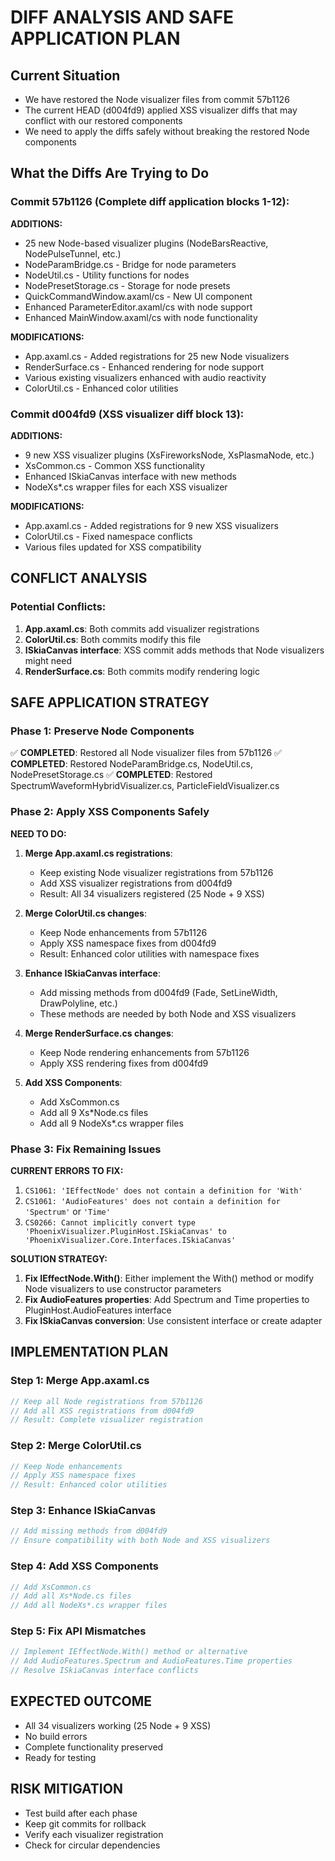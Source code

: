 # DIFF ANALYSIS AND SAFE APPLICATION PLAN

## Current Situation
- We have restored the Node visualizer files from commit 57b1126
- The current HEAD (d004fd9) applied XSS visualizer diffs that may conflict with our restored components
- We need to apply the diffs safely without breaking the restored Node components

## What the Diffs Are Trying to Do

### Commit 57b1126 (Complete diff application blocks 1-12):
**ADDITIONS:**
- 25 new Node-based visualizer plugins (NodeBarsReactive, NodePulseTunnel, etc.)
- NodeParamBridge.cs - Bridge for node parameters
- NodeUtil.cs - Utility functions for nodes
- NodePresetStorage.cs - Storage for node presets
- QuickCommandWindow.axaml/cs - New UI component
- Enhanced ParameterEditor.axaml/cs with node support
- Enhanced MainWindow.axaml/cs with node functionality

**MODIFICATIONS:**
- App.axaml.cs - Added registrations for 25 new Node visualizers
- RenderSurface.cs - Enhanced rendering for node support
- Various existing visualizers enhanced with audio reactivity
- ColorUtil.cs - Enhanced color utilities

### Commit d004fd9 (XSS visualizer diff block 13):
**ADDITIONS:**
- 9 new XSS visualizer plugins (XsFireworksNode, XsPlasmaNode, etc.)
- XsCommon.cs - Common XSS functionality
- Enhanced ISkiaCanvas interface with new methods
- NodeXs*.cs wrapper files for each XSS visualizer

**MODIFICATIONS:**
- App.axaml.cs - Added registrations for 9 new XSS visualizers
- ColorUtil.cs - Fixed namespace conflicts
- Various files updated for XSS compatibility

## CONFLICT ANALYSIS

### Potential Conflicts:
1. **App.axaml.cs**: Both commits add visualizer registrations
2. **ColorUtil.cs**: Both commits modify this file
3. **ISkiaCanvas interface**: XSS commit adds methods that Node visualizers might need
4. **RenderSurface.cs**: Both commits modify rendering logic

## SAFE APPLICATION STRATEGY

### Phase 1: Preserve Node Components
✅ **COMPLETED**: Restored all Node visualizer files from 57b1126
✅ **COMPLETED**: Restored NodeParamBridge.cs, NodeUtil.cs, NodePresetStorage.cs
✅ **COMPLETED**: Restored SpectrumWaveformHybridVisualizer.cs, ParticleFieldVisualizer.cs

### Phase 2: Apply XSS Components Safely
**NEED TO DO:**

1. **Merge App.axaml.cs registrations**:
   - Keep existing Node visualizer registrations from 57b1126
   - Add XSS visualizer registrations from d004fd9
   - Result: All 34 visualizers registered (25 Node + 9 XSS)

2. **Merge ColorUtil.cs changes**:
   - Keep Node enhancements from 57b1126
   - Apply XSS namespace fixes from d004fd9
   - Result: Enhanced color utilities with namespace fixes

3. **Enhance ISkiaCanvas interface**:
   - Add missing methods from d004fd9 (Fade, SetLineWidth, DrawPolyline, etc.)
   - These methods are needed by both Node and XSS visualizers

4. **Merge RenderSurface.cs changes**:
   - Keep Node rendering enhancements from 57b1126
   - Apply XSS rendering fixes from d004fd9

5. **Add XSS Components**:
   - Add XsCommon.cs
   - Add all 9 Xs*Node.cs files
   - Add all 9 NodeXs*.cs wrapper files

### Phase 3: Fix Remaining Issues
**CURRENT ERRORS TO FIX:**
1. `CS1061: 'IEffectNode' does not contain a definition for 'With'`
2. `CS1061: 'AudioFeatures' does not contain a definition for 'Spectrum'` or `'Time'`
3. `CS0266: Cannot implicitly convert type 'PhoenixVisualizer.PluginHost.ISkiaCanvas' to 'PhoenixVisualizer.Core.Interfaces.ISkiaCanvas'`

**SOLUTION STRATEGY:**
1. **Fix IEffectNode.With()**: Either implement the With() method or modify Node visualizers to use constructor parameters
2. **Fix AudioFeatures properties**: Add Spectrum and Time properties to PluginHost.AudioFeatures interface
3. **Fix ISkiaCanvas conversion**: Use consistent interface or create adapter

## IMPLEMENTATION PLAN

### Step 1: Merge App.axaml.cs
```csharp
// Keep all Node registrations from 57b1126
// Add all XSS registrations from d004fd9
// Result: Complete visualizer registration
```

### Step 2: Merge ColorUtil.cs
```csharp
// Keep Node enhancements
// Apply XSS namespace fixes
// Result: Enhanced color utilities
```

### Step 3: Enhance ISkiaCanvas
```csharp
// Add missing methods from d004fd9
// Ensure compatibility with both Node and XSS visualizers
```

### Step 4: Add XSS Components
```csharp
// Add XsCommon.cs
// Add all Xs*Node.cs files
// Add all NodeXs*.cs wrapper files
```

### Step 5: Fix API Mismatches
```csharp
// Implement IEffectNode.With() method or alternative
// Add AudioFeatures.Spectrum and AudioFeatures.Time properties
// Resolve ISkiaCanvas interface conflicts
```

## EXPECTED OUTCOME
- All 34 visualizers working (25 Node + 9 XSS)
- No build errors
- Complete functionality preserved
- Ready for testing

## RISK MITIGATION
- Test build after each phase
- Keep git commits for rollback
- Verify each visualizer registration
- Check for circular dependencies

